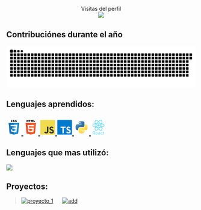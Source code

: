 <p align="center">
  Visitas del perfil<br>
  <img src="https://profile-counter.glitch.me/Walter11S/count.svg" />
</p>

<h2 align="left">Contribuciónes durante el año</h2>
<a href="#">
<img src="github-contribution.svg">
</a>

<h2 align="left">Lenguajes aprendidos:<h2>
<a href="https://www.w3schools.com/css/" target="_blank"> <img src="https://raw.githubusercontent.com/devicons/devicon/master/icons/css3/css3-original-wordmark.svg" alt="css3" width="40" height="40"/> </a>
<a href="https://www.w3.org/html/" target="_blank"> <img src="https://raw.githubusercontent.com/devicons/devicon/master/icons/html5/html5-original-wordmark.svg" alt="html5" width="40" height="40"/> </a>
<a href="https://developer.mozilla.org/en-US/docs/Web/JavaScript" target="_blank"> <img src="https://raw.githubusercontent.com/devicons/devicon/master/icons/javascript/javascript-original.svg" alt="javascript" width="40" height="40"/> </a>
<a href="https://www.typescriptlang.org/" target="_blank"> <img src="https://raw.githubusercontent.com/devicons/devicon/master/icons/typescript/typescript-original.svg" alt="typescript" width="40" height="40"/> </a>
<a href="https://www.python.org" target="_blank"> <img src="https://raw.githubusercontent.com/devicons/devicon/master/icons/python/python-original.svg" alt="python" width="40" height="40"/> </a>
<a href="https://reactjs.org/" target="_blank"> <img src="https://raw.githubusercontent.com/devicons/devicon/master/icons/react/react-original-wordmark.svg" alt="react" width="40" height="40"/> </a>

<h2 algin="center">Lenguajes que mas utilizó:</h2>

<a href="#"> <img align="center" src="https://github-readme-stats.vercel.app/api/top-langs?username=Walter11S&show_icons=true&locale=en&layout=compact"/> </a>

<h2 algin="left">Proyectos:</h2>

> [![proyecto_1](https://badgen.net/badge/TerminalMc/Web/black?icon=github)](https://github.com/Walter11S/TerminallMc-Web)
&nbsp;&nbsp;&nbsp;&nbsp;
[![add](https://badgen.net/badge/Discord/Bot/black?icon=discord)](https://discord.com/oauth2/authorize?client_id=1016056366063964181&scope=bot%20applications.commands&permissions=2146958847)